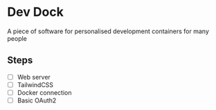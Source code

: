 # Dev Dock
A piece of software for personalised development containers for many people

## Steps
- [ ] Web server
- [ ] TailwindCSS
- [ ] Docker connection
- [ ] Basic OAuth2
